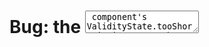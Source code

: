 # Bug: the <textarea> component's ValidityState.tooShort is incorrect when component is controlled and the value is passed in via the value prop

> Issue #27878 - Created on 1/5/2024

> Original URL: https://github.com/facebook/react/issues/27878

## Description

React version: 18.2.0

## Steps To Reproduce

1. Create a controlled `<textarea>` component with the value passed to the *value* prop (not as children)
2. Pass a *minLength* prop with a value > 0

Link to code example: https://codesandbox.io/p/sandbox/react-textarea-bug-mjwyw5

## The current behavior
If the `<textarea>` component is part of a form, submission of the form occurs even if the length of the value in the `<textarea>` is less than the value passed in to the *minLength* prop and no invalid event is fired. Checking the `<textarea>` element's ValidityState shows that the element is valid and `ValidityState.tooShort` is `false`.

## The expected behavior
Submission of the form should be prevented and an invalid event should fire. The ValidityState of the element should show `ValidityState.tooShort` as `true`.
